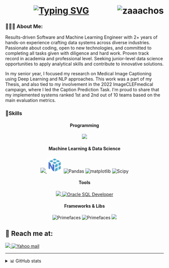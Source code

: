 
<h1 align="center">
    <a href="https://git.io/typing-svg"><img src="https://readme-typing-svg.herokuapp.com?font=Fira+Code&duration=3000&pause=1000&color=F79A80&background=7EFF2500&center=true&vCenter=true&random=false&width=435&lines=Hi+there!;I'm+Giorgos+Zachariadis.;Welcome+to+my+Github+profile." alt="Typing SVG" /></a>
  <img align="right" src="https://komarev.com/ghpvc/?username=zaaachos" alt="zaaachos" />
</h1>

<h3 align="left">👨🏻‍💻 About Me:</h3>

Results-driven Software and Machine Learning Engineer with 2+ years of hands-on experience crafting data systems across diverse industries. Passionate about coding, open to new technologies, and committed to completing all tasks given with diligence and hard work. Proven track record in academia and professional level. Seeking junior-level data science opportunities to apply analytical skills and contribute to innovative solutions.

In my senior year, I focused my research on Medical Image Captioning using Deep Learning and NLP approaches. This work was a part of my Thesis, and also tied to my involvement in the 2022 ImageCLEFmedical campaign, where I led the Caption Prediction Task. I'm proud to share that my implemented systems ranked 1st and 2nd out of 10 teams based on the main evaluation metrics.

<h3>🚀Skills</h3>

<div align="center">
  <h4 align="center"> Programming </h4>
  <a href="https://skillicons.dev">
       <img src="https://skillicons.dev/icons?i=python,java,html,kotlin,r,css,cpp,js,latex" />
    </a>

  <h4 align="center"> Machine Learning & Data Science </h4>
    <a href="https://skillicons.dev">
       <img src="https://skillicons.dev/icons?i=tensorflow,pytorch,sklearn,opencv,anaconda"/>
    </a>
    <img alt="NumPy" width="50" src="https://github.com/valohai/ml-logos/blob/master/numpy.svg" />
    <img alt="Pandas" width="50" src="https://github.com/valohai/ml-logos/blob/master/pandas.svg" />
    <img alt="matplotlib" width="50" src="https://github.com/valohai/ml-logos/blob/master/matplotlib.svg" />
    <img alt="Scipy" width="50" src="https://github.com/valohai/ml-logos/blob/master/scipy.svg" />

  <h4 align="center"> Tools </h4>
  <a href="https://skillicons.dev">
       <img src="https://skillicons.dev/icons?i=git,github,gitlab,androidstudio,mysql,postgresql,mongodb,docker,wordpress,heroku"/>
      <img alt="Oracle SQL Developer" width="50" src="https://github.com/zaaachos/zaaachos/assets/47610789/3a91d14e-9804-46b3-bcbe-0b0d8489d1ed" />
    </a>

   <h4 align="center"> Frameworks & Libs </h4>
   <img alt="Primefaces" width="50" src="https://www.primefaces.org/presskit/primeng-logo.png" />
   <img alt="Primefaces" width="50" src="https://pbs.twimg.com/profile_images/705941104/rptlab_400x400.png" />
  <a href="https://skillicons.dev">
       <img src="https://skillicons.dev/icons?i=spring,flask,django,selenium"/>
    </a>
  
</div>




<!-- <img src="https://cr-ss-service.azurewebsites.net/api/ScreenShot?widget=summary&username=zaaachos"/> -->

<h2 align="left">📩 Reach me at:</h2>
<a href="https://www.linkedin.com/in/gzachariadis">
       <img src="https://skillicons.dev/icons?i=linkedin"/>
</a>
<a href="mailto:zachariadisg@yahoo.com">
<img alt="Yahoo mail" width="50" src="https://www.freeiconspng.com/thumbs/yahoo-icon/yahoo-mail-icon-30.png" />
</a>

------------

<details>
  <summary>📊 GitHub stats </summary>
  
  
  
  ![zaaachos' GitHub stats](https://github-readme-stats.vercel.app/api?username=zaaachos&show_icons=true&theme=tokyonight)
  
  [![Top Langs](https://github-readme-stats.vercel.app/api/top-langs/?username=zaaachos)](https://github.com/zaaachos/github-readme-stats)

</details>







